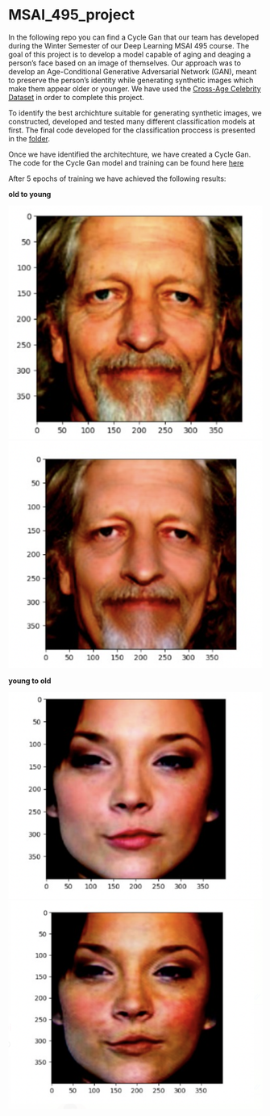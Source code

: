 # MSAI_495_project
In the following repo you can find a Cycle Gan that our team has developed during the Winter Semester of our Deep Learning MSAI 495 course. The goal of this project is to develop a model capable of aging and deaging a person’s face based on an image of themselves. Our approach was to develop an Age-Conditional Generative Adversarial Network (GAN), meant to preserve the person’s identity while generating synthetic images which make them appear older or younger. We have used the [Cross-Age Celebrity Dataset](https://bcsiriuschen.github.io/CARC/) in order to complete this project.

To identify the best archichture suitable for generating synthetic images, we constructed, developed and tested many different classification models at first. The final code developed for the classification proccess is presented in the [folder](https://github.com/AleksandrSim/MSA_495_project/tree/main/classification).


Once we have identified the architechture, we have created a Cycle Gan. The code for the Cycle Gan model and training can be found here [here](https://github.com/AleksandrSim/MSA_495_project/tree/main/gan_modeling)


After 5 epochs of training we have achieved the following results:


**old to young**


![old original](https://github.com/AleksandrSim/MSA_495_project/blob/main/files/original_old.png) ![old original](https://github.com/AleksandrSim/MSA_495_project/blob/main/files/young_generated.png)



**young to old**




![young original](https://github.com/AleksandrSim/MSA_495_project/blob/main/files/unnamed%20(1).png) ![old original](https://github.com/AleksandrSim/MSA_495_project/blob/main/files/unnamed%20(2).png)



